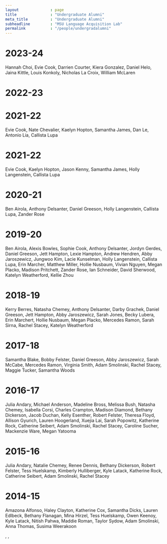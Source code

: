 ```yaml
---
layout              : page
title               : "Undergraduate Alumni"
meta_title          : "Undergraduate Alumni"
subheadline         : "MSU Language Acquisition Lab"
permalink           : "/people/undergradalumni"
---
```


# 2023-24

Hannah Choi, Evie Cook, Darrien Courter, Kiera Gonzalez, Daniel Helo, Jaina Kittle, Louis Konkoly, Nicholas La Croix, William McLaren

# 2022-23

# 2021-22

Evie Cook, Nate Chevalier, Kaelyn Hopton, Samantha James, Dan Le, Antonio Lia, Callista Lupa

# 2021-22

Evie Cook, Kaelyn Hopton, Jason Kenny, Samantha James, Holly Langenstein, Callista Lupa

# 2020-21

Ben Airola, Anthony Delsanter, Daniel Greeson, Holly Langenstein, Callista Lupa, Zander Rose

# 2019-20

Ben Airola, Alexis Bowles, Sophie Cook, Anthony Delsanter, Jordyn Gerdes, Daniel Greeson, Jett Hampton, Lexie Hampton, Andrew Hendren, Abby Jaroszewicz, Jungwoo Kim, Lacie Kunselman, Holly Langenstein, Callista Lupa, Erin Marcher, Matthew Miller,  Hollie Nusbaum, Vivian Nguyen, Megan Placko, Madison Pritchett, Zander Rose, Ian Schneider, David Sherwood, Katelyn Weatherford, Kellie Zhou

# 2018-19

Kerry Berres, Natasha Chemey, Anthony Delsanter, Darby Grachek, Daniel Greeson,  Jett Hampton, Abby Jaroszewicz, Sarah Jones, Becky Lubera, Erin Marchert, Hollie Nusbaum, Megan Placko, Mercedes Ramon, Sarah Sirna, Rachel Stacey, Katelyn Weatherford

# 2017-18

Samantha Blake, Bobby Felster, Daniel Greeson, Abby Jaroszewicz, Sarah McCabe, Mercedes Ramon, Virginia Smith, Adam Smolinski, Rachel Stacey, Maggie Tucker,  Samantha Woods

# 2016-17

Julia Andary, Michael Anderson, Madeline Bross, Melissa Bush, Natasha Chemey, Isabella Corsi, Charles Crampton,  Madison Diamond, Bethany Dickerson, Jacob Duchan, Kelly Esenther, Robert Felster, Theresa Floyd, Allison Gyurich,  Lauren Hoogerland, Xuejia Lai,  Sarah Popowitz, Katherine Rock, Catherine Seibert, Adam Smolinski, Rachel Stacey, Caroline Sucher, Mackenzie Ware, Megan Yatooma

# 2015-16

Julia Andary, Natalie Chemey, Renee Dennis, Bethany Dickerson,  Robert Felster, Tess Huelskamp, Kimberly Hulliberger, Kyle Latack, Katherine Rock, Catherine Seibert, Adam Smolinski, Rachel Stacey

# 2014-15

Amazona Alfonso, Haley Clayton, Katherine Cox, Samantha Dicks, Lauren Edlbeck, Bethany Flanagan, Mina Hirzel, Tess Huelskamp, Owen Keenoy, Kyle Latack, Nitish Pahwa, Maddie Roman, Taylor Sydow, Adam Smolinski, Anna Thomas, Susima Weerakoon

 
  , , 
 
 




